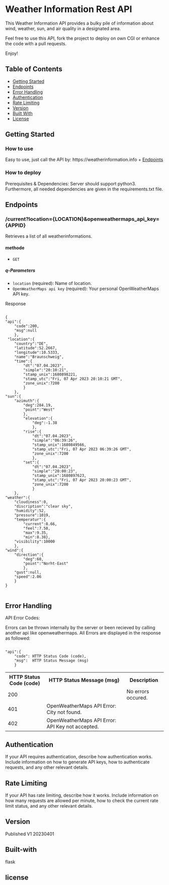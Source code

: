 <h1>Weather Information Rest API</h1>
<p>This Weather Information API provides a bulky pile of information about wind, weather, sun, and air quality in a designated area.</p>
<p>Feel free to use this API, fork the project to deploy on own CGI or enhance the code with a pull requests. </p>
<p>Enjoy! </p>
<h2>Table of Contents</h2>
<ul>
  <li><a href="#getting-started">Getting Started</a></li>
  <li><a href="#endpoints">Endpoints</a></li>
  <li><a href="#error-handling">Error Handling</a></li>
  <li><a href="#authentication">Authentication</a></li>
  <li><a href="#rate-limiting">Rate Limiting</a></li>
  <li><a href="#version">Version</a></li>
  <li><a href="#built-with">Built With</a></li>
  <li><a href="#license">License</a></li>
</ul>
<h2>Getting Started</h2>
<h3>How to use</h3>
<p>Easy to use, just call the API by: https://weatherinformation.info + <a href="#endpoints">Endpoints</a> </br>
</p>
<h3>How to deploy</h3>
<p>Prerequisites & Dependencies: Server should support python3. Furthermore, all needed dependencies are given in the requirements.txt file.
</p>
<h2>Endpoints</h2>
<h3>/current?location={LOCATION}&openweathermaps_api_key={APPID}</h3>
<p>Retrieves a list of all weatherinformations.</p>
<h4>methode</h4>
<ul>
  <li><code>GET</code></li>
</ul>
<h5>q-Parameters</h5>
<ul>
  <li><code>location</code> (required): Name of location.</li>
  <li><code>OpenWeatherMaps api key</code> (required): Your personal OpenWeatherMaps API key.</li>
</ul>
<p>Response</p>
<pre>
<code>
{
"api":{
    "code":200,
    "msg":null
    },
 "location":{
    "country":"DE",
    "latitude":52.2667,
    "longitude":10.5333,
    "name":"Braunschweig",
    "time":{
        "dt":"07.04.2023",
        "simple":"20:10:21",
        "stamp_unix":1680898221,
        "stamp_utc":"Fri, 07 Apr 2023 20:10:21 GMT",
        "zone_unix":7200
        }
    },
"sun":{
    "azimuth":{
        "deg":284.19,
        "point":"West"
        },
        "elevation":{
            "deg":-1.38
            },
        "rise":{
            "dt":"07.04.2023", 
            "simple":"06:39:26",
            "stamp_unix":1680849566,
            "stamp_utc":"Fri, 07 Apr 2023 06:39:26 GMT",
            "zone_unix":7200
            },
        "set":{
            "dt":"07.04.2023",
            "simple":"20:00:23",
            "stamp_unix":1680897623,
            "stamp_utc":"Fri, 07 Apr 2023 20:00:23 GMT",
            "zone_unix":7200
            }
    },
"weather":{
    "cloudiness":0,
    "discription":"clear sky",
    "humidity":52,
    "pressure":1019,
    "temperatur":{
        "current":8.66,
        "feel":7.58,
        "max":9.35,
        "min":8.38},
    "visibility":10000
    },
"wind":{
    "direction":{
        "deg":60,
        "point":"Norht-East"
        },
    "gust":null,
    "speed":2.06
    }
}
</code>
</pre>

<h2>Error Handling</h2>
<p>API Error Codes:</p>
<p>Errors can be thrown internally by the server or been recieved by calling another api like openweathermaps. All Errors are displayed in the response as followed: </p>
<pre><code>
"api":{
    "code": HTTP Status Code (code),
    "msg":  HTTP Status Message (msg)
    }
</code></pre>
<table>
    <tr>
        <th>HTTP Status Code (code) </th>
        <th>HTTP Status Message (msg) </th>
        <th>Description </th>
    </tr>
    <tr>
        <td>200</td>
        <td> </td>
        <td>No errors occured.</td>
    </tr>
    <tr>
        <td>401</td>
        <td>OpenWeatherMaps API Error: City not found. </td>
        <td> </td>
    </tr>
    <tr>
        <td>402</td>
        <td>OpenWeatherMaps API Error: API Key not accepted. </td>
        <td> </td>
    </tr>
</table> 
<h2>Authentication</h2>
<p>If your API requires authentication, describe how authentication works. Include information on how to generate API keys, how to authenticate requests, and any other relevant details.</p>
<h2>Rate Limiting</h2>
<p>If your API has rate limiting, describe how it works. Include information on how many requests are allowed per minute, how to check the current rate limit status, and any other relevant details.</p>
<h2>Version</h2>
<p>Published V1 20230401</p>
<h2>Built-with</h2>
<p>flask</p>
<h2>license</h2>
